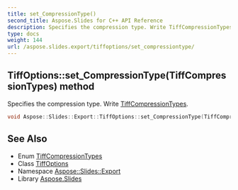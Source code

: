 ```yaml
---
title: set_CompressionType()
second_title: Aspose.Slides for C++ API Reference
description: Specifies the compression type. Write TiffCompressionTypes.
type: docs
weight: 144
url: /aspose.slides.export/tiffoptions/set_compressiontype/
---
```

## TiffOptions::set_CompressionType(TiffCompressionTypes) method


Specifies the compression type. Write [TiffCompressionTypes](../../tiffcompressiontypes/).

```cpp
void Aspose::Slides::Export::TiffOptions::set_CompressionType(TiffCompressionTypes value) override
```

## See Also

* Enum [TiffCompressionTypes](../../tiffcompressiontypes/)
* Class [TiffOptions](../)
* Namespace [Aspose::Slides::Export](../../)
* Library [Aspose.Slides](../../../)